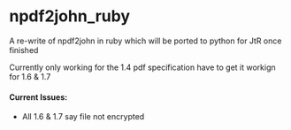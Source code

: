 npdf2john_ruby
==============

A re-write of npdf2john in ruby which will be ported to python for JtR once finished

Currently only working for the 1.4 pdf specification have to get it workign for 1.6 & 1.7

#### Current Issues:
* All 1.6 & 1.7 say file not encrypted